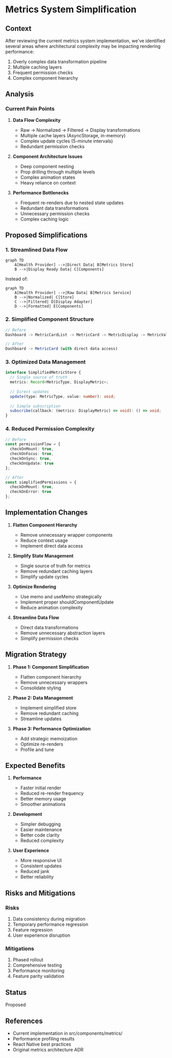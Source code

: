 # Metrics System Simplification

## Context

After reviewing the current metrics system implementation, we've identified several areas where architectural complexity may be impacting rendering performance:

1. Overly complex data transformation pipeline
2. Multiple caching layers
3. Frequent permission checks
4. Complex component hierarchy

## Analysis

### Current Pain Points

1. **Data Flow Complexity**
   - Raw → Normalized → Filtered → Display transformations
   - Multiple cache layers (AsyncStorage, in-memory)
   - Complex update cycles (5-minute intervals)
   - Redundant permission checks

2. **Component Architecture Issues**
   - Deep component nesting
   - Prop drilling through multiple levels
   - Complex animation states
   - Heavy reliance on context

3. **Performance Bottlenecks**
   - Frequent re-renders due to nested state updates
   - Redundant data transformations
   - Unnecessary permission checks
   - Complex caching logic

## Proposed Simplifications

### 1. Streamlined Data Flow

```mermaid
graph TD
    A[Health Provider] -->|Direct Data| B[Metrics Store]
    B -->|Display Ready Data| C[Components]
```

Instead of:
```mermaid
graph TD
    A[Health Provider] -->|Raw Data| B[Metrics Service]
    B -->|Normalized| C[Store]
    C -->|Filtered| D[Display Adapter]
    D -->|Formatted| E[Components]
```

### 2. Simplified Component Structure

```typescript
// Before
Dashboard -> MetricCardList -> MetricCard -> MetricDisplay -> MetricValue

// After
Dashboard -> MetricCard (with direct data access)
```

### 3. Optimized Data Management

```typescript
interface SimplifiedMetricStore {
  // Single source of truth
  metrics: Record<MetricType, DisplayMetric>;
  
  // Direct updates
  update(type: MetricType, value: number): void;
  
  // Simple subscription
  subscribe(callback: (metrics: DisplayMetric) => void): () => void;
}
```

### 4. Reduced Permission Complexity

```typescript
// Before
const permissionFlow = {
  checkOnMount: true,
  checkOnFocus: true,
  checkOnSync: true,
  checkOnUpdate: true
};

// After
const simplifiedPermissions = {
  checkOnMount: true,
  checkOnError: true
};
```

## Implementation Changes

1. **Flatten Component Hierarchy**
   - Remove unnecessary wrapper components
   - Reduce context usage
   - Implement direct data access

2. **Simplify State Management**
   - Single source of truth for metrics
   - Remove redundant caching layers
   - Simplify update cycles

3. **Optimize Rendering**
   - Use memo and useMemo strategically
   - Implement proper shouldComponentUpdate
   - Reduce animation complexity

4. **Streamline Data Flow**
   - Direct data transformations
   - Remove unnecessary abstraction layers
   - Simplify permission checks

## Migration Strategy

1. **Phase 1: Component Simplification**
   - Flatten component hierarchy
   - Remove unnecessary wrappers
   - Consolidate styling

2. **Phase 2: Data Management**
   - Implement simplified store
   - Remove redundant caching
   - Streamline updates

3. **Phase 3: Performance Optimization**
   - Add strategic memoization
   - Optimize re-renders
   - Profile and tune

## Expected Benefits

1. **Performance**
   - Faster initial render
   - Reduced re-render frequency
   - Better memory usage
   - Smoother animations

2. **Development**
   - Simpler debugging
   - Easier maintenance
   - Better code clarity
   - Reduced complexity

3. **User Experience**
   - More responsive UI
   - Consistent updates
   - Reduced jank
   - Better reliability

## Risks and Mitigations

### Risks
1. Data consistency during migration
2. Temporary performance regression
3. Feature regression
4. User experience disruption

### Mitigations
1. Phased rollout
2. Comprehensive testing
3. Performance monitoring
4. Feature parity validation

## Status

Proposed

## References

- Current implementation in src/components/metrics/
- Performance profiling results
- React Native best practices
- Original metrics architecture ADR